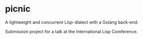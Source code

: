 # picnic
A lightweight and concurrent Lisp-dialect with a Golang back-end.

Submission project for a talk at the International Lisp Comference.
